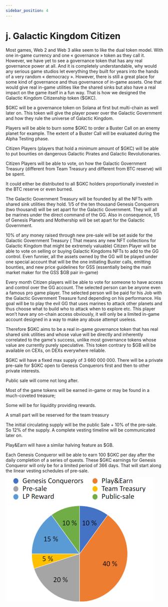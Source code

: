 ```yaml
---
sidebar_position: 4
---
```


# j. Galactic Kingdom Citizen

Most games, Web 2 and Web 3 alike seem to like the dual token model. With one in-game currency and one « governance » token as they call it. However, we have yet to see a governance token that has any real governance power at all. And it is completely understandable, why would any serious game studios let everything they built for years into the hands of a very random « democracy ». However, there is still a great place for some kind of governance and thus governance of in-game assets.  One that would give real in-game utilities like the shared sinks but also have a real impact on the game itself in a fun way.
That is how we designed the Galactic Kingdom Citizenship token ($GKC).

$GKC will be a governance token on Solana at first but multi-chain as well later on.
This token will give the player power over the Galactic Government and how they rule the universe of Galactic Kingdom.

Players will be able to burn some $GKC to order a Buster Call on an enemy planet for example. The extent of a Buster Call will be evaluated during the Alpha Testing phase.

Citizen Players (players that hold a minimum amount of $GKC) will be able to put bounties on dangerous Galactic Pirates and Galactic Revolutionaries.

Citizen Players will be able to vote, on how the Galactic Government Treasury (different from Team Treasury and different from BTC reserve) will be spent.

It could either be distributed to all $GKC holders proportionally invested in the BTC reserve or even burned.

The Galactic Government Treasury will be founded by all the NFTs with shared sink utilities they hold. 1/5 of the ten thousand Genesis Conquerors (two thousand) will be set apart for the Galactic Government. They will all be marines under the direct command of the GG. Also in consequence, 1/5 of Genesis Planets and Mothership will be set apart for the Galactic Government.

10% of any money raised through new pre-sale will be set aside for the Galactic Government Treasury ( That means any new NFT collections for Galactic Kingdom that might be extremely valuable)
Citizen Player will be able to vote on selling or buying Galactic Kingdoms NFTs to add to the GG control.
Even funnier, all the assets owned by the GG will be played under one special account that will be the one initiating Buster calls, emitting bounties, and new price guidelines for GSS (essentially being the main market maker for the GSS $GB pair in-game)

Every month Citizen players will be able to vote for someone to have access and control over the GG account. The selected person can be anyone even a famous pro game player. The selected person will be paid for his Job with the Galactic Government Treasure fund depending on his performance. His goal will be to play the evil GG that uses marines to attack other planets and thus choose what to build who to attack when to explore etc. This player won’t have any on-chain access obviously, it will only be a limited in-game account designed in a way to make any abuse attempt useless.

Therefore $GKC aims to be a real in-game governance token that has real shared sink utilities and whose value will be directly and inherently correlated to the game's success, unlike most governance tokens whose value are currently purely speculative. This token contrary to $GB will be available on CEXs, on DEXs everywhere reliable. 

$GKC will have a fixed max supply of 3 660 000 000.
There will be a private pre-sale for $GKC open to Genesis Conquerors first and then to other private interests.

Public sale will come not long after.

Most of the game tokens will be earned in-game or may be found in a much-coveted treasure;

Some will be for liquidity providing rewards.

A small part will be reserved for the team treasury 

The initial circulating supply will be the public Sale + 10% of the pre-sale. So 12% of the supply. A complete vesting timeline will be communicated later on.

Play&Earn will have a similar halving feature as $GB.

Each Genesis Conqueror will be able to earn 100 $GKC per day after the daily completion of a series of quests. These  $GKC earnings for Genesis Conqueror will only be for a limited period of 366 days. That will start along the linear vesting schedules of pre-sale.

![Docusaurus logo](../../static/img/pie.png)